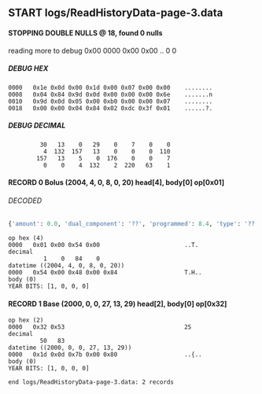 ## START logs/ReadHistoryData-page-3.data
#### STOPPING DOUBLE NULLS @ 18, found 0 nulls
reading more to debug 0x00
    0000   0x00 0x00                                  ..
              0    0
##### DEBUG HEX
    0000   0x1e 0x0d 0x00 0x1d 0x00 0x07 0x00 0x00    ........
    0008   0x04 0x84 0x9d 0x0d 0x00 0x00 0x00 0x6e    .......n
    0010   0x9d 0x0d 0x05 0x00 0xb0 0x00 0x00 0x07    ........
    0018   0x00 0x00 0x04 0x84 0x02 0xdc 0x3f 0x01    ......?.
##### DEBUG DECIMAL
             30   13    0   29    0    7    0    0
              4  132  157   13    0    0    0  110
            157   13    5    0  176    0    0    7
              0    0    4  132    2  220   63    1
#### RECORD 0 Bolus (2004, 4, 0, 8, 0, 20) head[4], body[0] op[0x01]
###### DECODED
```python
{'amount': 0.0, 'dual_component': '??', 'programmed': 8.4, 'type': '??'}
```
    op hex (4)
    0000   0x01 0x00 0x54 0x00                        ..T.
    decimal
              1    0   84    0
    datetime ((2004, 4, 0, 8, 0, 20))
    0000   0x54 0x00 0x48 0x00 0x84                   T.H..
    body (0)
    YEAR BITS: [1, 0, 0, 0]
#### RECORD 1 Base (2000, 0, 0, 27, 13, 29) head[2], body[0] op[0x32]

    op hex (2)
    0000   0x32 0x53                                  2S
    decimal
             50   83
    datetime ((2000, 0, 0, 27, 13, 29))
    0000   0x1d 0x0d 0x7b 0x00 0x80                   ..{..
    body (0)
    YEAR BITS: [1, 0, 0, 0]
`end logs/ReadHistoryData-page-3.data: 2 records`
